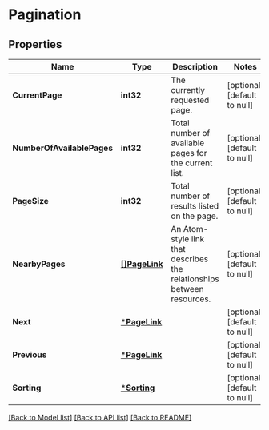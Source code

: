 # Pagination

## Properties
Name | Type | Description | Notes
------------ | ------------- | ------------- | -------------
**CurrentPage** | **int32** | The currently requested page. | [optional] [default to null]
**NumberOfAvailablePages** | **int32** | Total number of available pages for the current list. | [optional] [default to null]
**PageSize** | **int32** | Total number of results listed on the page. | [optional] [default to null]
**NearbyPages** | [**[]PageLink**](PageLink.md) | An Atom-style link that describes the relationships between resources. | [optional] [default to null]
**Next** | [***PageLink**](PageLink.md) |  | [optional] [default to null]
**Previous** | [***PageLink**](PageLink.md) |  | [optional] [default to null]
**Sorting** | [***Sorting**](Sorting.md) |  | [optional] [default to null]

[[Back to Model list]](../README.md#documentation-for-models) [[Back to API list]](../README.md#documentation-for-api-endpoints) [[Back to README]](../README.md)

